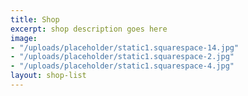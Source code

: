 ```yaml
---
title: Shop
excerpt: shop description goes here
image:
- "/uploads/placeholder/static1.squarespace-14.jpg"
- "/uploads/placeholder/static1.squarespace-2.jpg"
- "/uploads/placeholder/static1.squarespace-4.jpg"
layout: shop-list
---
```

